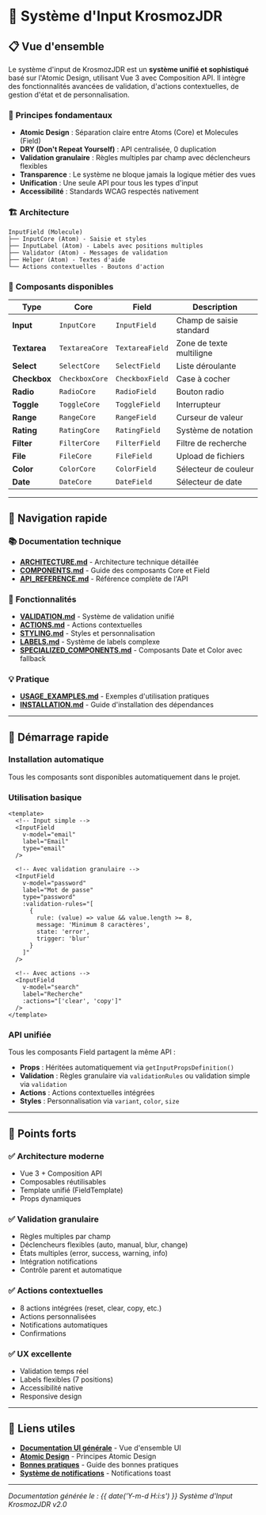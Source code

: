 # 🔧 Système d'Input KrosmozJDR

## 📋 Vue d'ensemble

Le système d'input de KrosmozJDR est un **système unifié et sophistiqué** basé sur l'Atomic Design, utilisant Vue 3 avec Composition API. Il intègre des fonctionnalités avancées de validation, d'actions contextuelles, de gestion d'état et de personnalisation.

### 🎯 **Principes fondamentaux**

- **Atomic Design** : Séparation claire entre Atoms (Core) et Molecules (Field)
- **DRY (Don't Repeat Yourself)** : API centralisée, 0 duplication
- **Validation granulaire** : Règles multiples par champ avec déclencheurs flexibles
- **Transparence** : Le système ne bloque jamais la logique métier des vues
- **Unification** : Une seule API pour tous les types d'input
- **Accessibilité** : Standards WCAG respectés nativement

### 🏗️ **Architecture**

```
InputField (Molecule)
├── InputCore (Atom) - Saisie et styles
├── InputLabel (Atom) - Labels avec positions multiples
├── Validator (Atom) - Messages de validation
├── Helper (Atom) - Textes d'aide
└── Actions contextuelles - Boutons d'action
```

### 🔧 **Composants disponibles**

| Type | Core | Field | Description |
|------|------|-------|-------------|
| **Input** | `InputCore` | `InputField` | Champ de saisie standard |
| **Textarea** | `TextareaCore` | `TextareaField` | Zone de texte multiligne |
| **Select** | `SelectCore` | `SelectField` | Liste déroulante |
| **Checkbox** | `CheckboxCore` | `CheckboxField` | Case à cocher |
| **Radio** | `RadioCore` | `RadioField` | Bouton radio |
| **Toggle** | `ToggleCore` | `ToggleField` | Interrupteur |
| **Range** | `RangeCore` | `RangeField` | Curseur de valeur |
| **Rating** | `RatingCore` | `RatingField` | Système de notation |
| **Filter** | `FilterCore` | `FilterField` | Filtre de recherche |
| **File** | `FileCore` | `FileField` | Upload de fichiers |
| **Color** | `ColorCore` | `ColorField` | Sélecteur de couleur |
| **Date** | `DateCore` | `DateField` | Sélecteur de date |

---

## 🧭 Navigation rapide

### 📚 **Documentation technique**
- **[ARCHITECTURE.md](./ARCHITECTURE.md)** - Architecture technique détaillée
- **[COMPONENTS.md](./COMPONENTS.md)** - Guide des composants Core et Field
- **[API_REFERENCE.md](./API_REFERENCE.md)** - Référence complète de l'API

### 🎨 **Fonctionnalités**
- **[VALIDATION.md](./VALIDATION.md)** - Système de validation unifié
- **[ACTIONS.md](./ACTIONS.md)** - Actions contextuelles
- **[STYLING.md](./STYLING.md)** - Styles et personnalisation
- **[LABELS.md](./LABELS.md)** - Système de labels complexe
- **[SPECIALIZED_COMPONENTS.md](./SPECIALIZED_COMPONENTS.md)** - Composants Date et Color avec fallback

### 💡 **Pratique**
- **[USAGE_EXAMPLES.md](./USAGE_EXAMPLES.md)** - Exemples d'utilisation pratiques
- **[INSTALLATION.md](./INSTALLATION.md)** - Guide d'installation des dépendances

---

## 🚀 **Démarrage rapide**

### Installation automatique
Tous les composants sont disponibles automatiquement dans le projet.

### Utilisation basique
```vue
<template>
  <!-- Input simple -->
  <InputField 
    v-model="email" 
    label="Email" 
    type="email" 
  />
  
  <!-- Avec validation granulaire -->
  <InputField 
    v-model="password" 
    label="Mot de passe" 
    type="password"
    :validation-rules="[
      {
        rule: (value) => value && value.length >= 8,
        message: 'Minimum 8 caractères',
        state: 'error',
        trigger: 'blur'
      }
    ]"
  />
  
  <!-- Avec actions -->
  <InputField 
    v-model="search" 
    label="Recherche"
    :actions="['clear', 'copy']"
  />
</template>
```

### API unifiée
Tous les composants Field partagent la même API :
- **Props** : Héritées automatiquement via `getInputPropsDefinition()`
- **Validation** : Règles granulaire via `validationRules` ou validation simple via `validation`
- **Actions** : Actions contextuelles intégrées
- **Styles** : Personnalisation via `variant`, `color`, `size`

---

## 🎯 **Points forts**

### ✅ **Architecture moderne**
- Vue 3 + Composition API
- Composables réutilisables
- Template unifié (FieldTemplate)
- Props dynamiques

### ✅ **Validation granulaire**
- Règles multiples par champ
- Déclencheurs flexibles (auto, manual, blur, change)
- États multiples (error, success, warning, info)
- Intégration notifications
- Contrôle parent et automatique

### ✅ **Actions contextuelles**
- 8 actions intégrées (reset, clear, copy, etc.)
- Actions personnalisées
- Notifications automatiques
- Confirmations

### ✅ **UX excellente**
- Validation temps réel
- Labels flexibles (7 positions)
- Accessibilité native
- Responsive design

---

## 🔗 **Liens utiles**

- **[Documentation UI générale](../README.md)** - Vue d'ensemble UI
- **[Atomic Design](../ATOMIC_DESIGN.md)** - Principes Atomic Design
- **[Bonnes pratiques](../BEST_PRACTICES.md)** - Guide des bonnes pratiques
- **[Système de notifications](../NOTIFICATIONS.md)** - Notifications toast

---

*Documentation générée le : {{ date('Y-m-d H:i:s') }}*
*Système d'Input KrosmozJDR v2.0*
